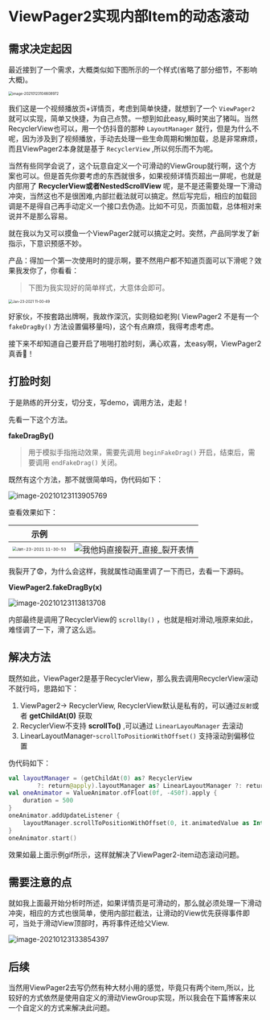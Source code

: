 # ViewPager2实现内部Item的动态滚动



## 需求决定起因

最近接到了一个需求，大概类似如下图所示的一个样式(省略了部分细节，不影响大概)。

<img src="https://tva1.sinaimg.cn/large/008eGmZEly1gmxfokv1z8j312k0u0jtz.jpg" alt="image-20210123104608972" style="zoom: 50%;" />

我们这是一个视频播放页+详情页，考虑到简单快捷，就想到了一个 `ViewPager2` 就可以实现，简单又快捷，为自己点赞。一想到如此easy,瞬时笑出了猪叫。当然RecyclerView也可以，用一个仿抖音的那种 `LayoutManager` 就行，但是为什么不呢，因为涉及到了视频播放，手动去处理一些生命周期和懒加载，总是非常麻烦，而且ViewPager2本身就是基于 `RecyclerView` ,所以何乐而不为呢。

当然有些同学会说了，这个玩意自定义一个可滑动的ViewGroup就行啊，这个方案也可以。但是首先你要考虑的东西就很多，如果视频详情页超出一屏呢，也就是内部用了 **RecyclerView或者NestedScrollView** 呢，是不是还需要处理一下滑动冲突，当然这也不是很困难,内部拦截法就可以搞定。然后写完后，相应的加载回调是不是得自己再手动定义一个接口去伪造。比如不可见，页面加载，总体相对来说并不是那么容易。



就在我以为又可以摸鱼一个ViewPager2就可以搞定之时。突然，产品同学发了新指示，下意识预感不妙。

产品：得加一个第一次使用时的提示啊，要不然用户都不知道页面可以下滑呢？效果我发你了，你看看：

> 下图为我实现好的简单样式，大意体会即可。

<img src="https://tva1.sinaimg.cn/large/008eGmZEly1gmxg4c6ovrg30c00om1kz.gif" alt="Jan-23-2021 11-00-49" style="zoom:50%;" />

好家伙，不按套路出牌啊，我故作深沉，实则稳如老狗( ViewPager2 不是有一个 `fakeDragBy()` 方法设置偏移量吗)，这个有点麻烦，我得考虑考虑。

接下来不却知道自己要开启了啪啪打脸时刻，满心欢喜，太easy啊，ViewPager2 真香🤣！



## 打脸时刻

于是熟练的开分支，切分支，写demo，调用方法，走起！

先看一下这个方法。

**fakeDragBy()**

> 用于模拟手指拖动效果，需要先调用 `beginFakeDrag()` 开启，结束后，需要调用 `endFakeDrag()` 关闭。

既然有这个方法，那不就很简单吗，伪代码如下：

![image-20210123113905769](https://tva1.sinaimg.cn/large/008eGmZEly1gmxh7mag2rj31cc0fon0v.jpg)

查看效果如下：

|                             示例                             |                                                              |
| :----------------------------------------------------------: | :----------------------------------------------------------- |
| <img src="https://tva1.sinaimg.cn/large/008eGmZEly1gmxgzd46hmg30c00omhdv.gif" alt="Jan-23-2021 11-30-53" style="zoom:50%;" /> | ![我他妈直接裂开_直接_裂开表情](https://tva1.sinaimg.cn/large/008eGmZEly1gmxh0acs0aj30c80c774o.jpg) |

我裂开了😨，为什么会这样，我就属性动画里调了一下而已，去看一下源码。

**ViewPager2.fakeDragBy(x)**

![image-20210123113813708](https://tva1.sinaimg.cn/large/008eGmZEly1gmxh6q61v2j31ai0r647v.jpg)

内部最终是调用了RecyclerView的 `scrollBy()` ，也就是相对滑动,哦原来如此，难怪调了一下，滑了这么远。

## 解决方法 

既然如此，ViewPager2是基于RecyclerView，那么我去调用RecyclerView滚动不就行吗，思路如下：

1. ViewPager2-> RecyclerView, RecyclerView默认是私有的，可以通过`反射`或者 **getChildAt(0)** 获取
2. RecyclerView不支持 **scrollTo()** ,可以通过 `LinearLayouManager` 去滚动
3. LinearLayoutManager-`scrollToPositionWithOffset()` 支持滚动到偏移位置

伪代码如下：

```kotlin
val layoutManager = (getChildAt(0) as? RecyclerView
        ?: return@apply).layoutManager as? LinearLayoutManager ?: return@apply
val oneAnimator = ValueAnimator.ofFloat(0f, -450f).apply {
    duration = 500
}
oneAnimator.addUpdateListener {
    layoutManager.scrollToPositionWithOffset(0, it.animatedValue as Int)
}
oneAnimator.start()
```

效果如最上面示例gif所示，这样就解决了ViewPager2-item动态滚动问题。



## 需要注意的点

就如我上面最开始分析时所述，如果详情页是可滑动的，那么就必须处理一下滑动冲突，相应的方式也很简单，使用内部拦截法，让滑动的View优先获得事件即可，当处于滑动View顶部时，再将事件还给父View.

![image-20210123133854397](https://tva1.sinaimg.cn/large/008eGmZEly1gmxkoagmo4j31ap0u0jzf.jpg)



## 后续

当然用ViewPager2去写仍然有种大材小用的感觉，毕竟只有两个item,所以，比较好的方式依然是使用自定义的滑动ViewGroup实现，所以我会在下篇博客来以一个自定义的方式来解决此问题。

